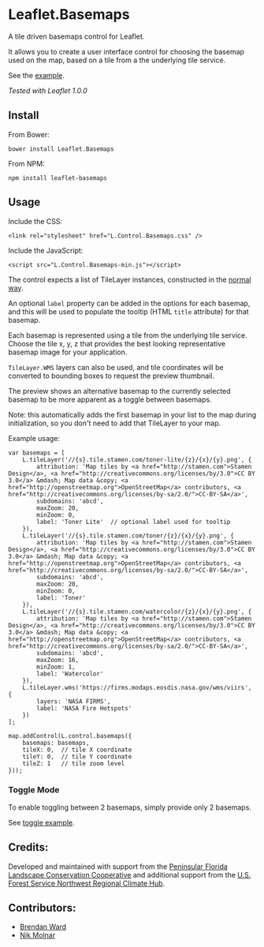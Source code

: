 # Leaflet.Basemaps

A tile driven basemaps control for Leaflet.

It allows you to create a user interface control for choosing the basemap used on the map, based on a tile from a the
underlying tile service.

See the [example](//consbio.github.io/Leaflet.Basemaps).

*Tested with Leaflet 1.0.0*


## Install

From Bower:

```
bower install Leaflet.Basemaps
```


From NPM:

```
npm install leaflet-basemaps
```


## Usage

Include the CSS:

```
<link rel="stylesheet" href="L.Control.Basemaps.css" />
```


Include the JavaScript:

```
<script src="L.Control.Basemaps-min.js"></script>
```


The control expects a list of TileLayer instances, constructed in the [normal way](http://leafletjs.com/reference.html#tilelayer).

An optional `label` property can be added in the options for each basemap, and this will be used to populate the tooltip
(HTML `title` attribute) for that basemap.

Each basemap is represented using a tile from the underlying tile service.  Choose the tile x, y, z that provides the
best looking representative basemap image for your application.

`TileLayer.WMS` layers can also be used, and tile coordinates will be converted to bounding boxes to request the preview thumbnail.

The preview shows an alternative basemap to the currently selected basemap to be more apparent as a toggle between basemaps.

Note: this automatically adds the first basemap in your list to the map during initialization, so you don't need to add that
TileLayer to your map.


Example usage:

```
var basemaps = [
    L.tileLayer('//{s}.tile.stamen.com/toner-lite/{z}/{x}/{y}.png', {
        attribution: 'Map tiles by <a href="http://stamen.com">Stamen Design</a>, <a href="http://creativecommons.org/licenses/by/3.0">CC BY 3.0</a> &mdash; Map data &copy; <a href="http://openstreetmap.org">OpenStreetMap</a> contributors, <a href="http://creativecommons.org/licenses/by-sa/2.0/">CC-BY-SA</a>',
        subdomains: 'abcd',
        maxZoom: 20,
        minZoom: 0,
        label: 'Toner Lite'  // optional label used for tooltip
    }),
    L.tileLayer('//{s}.tile.stamen.com/toner/{z}/{x}/{y}.png', {
        attribution: 'Map tiles by <a href="http://stamen.com">Stamen Design</a>, <a href="http://creativecommons.org/licenses/by/3.0">CC BY 3.0</a> &mdash; Map data &copy; <a href="http://openstreetmap.org">OpenStreetMap</a> contributors, <a href="http://creativecommons.org/licenses/by-sa/2.0/">CC-BY-SA</a>',
        subdomains: 'abcd',
        maxZoom: 20,
        minZoom: 0,
        label: 'Toner'
    }),
    L.tileLayer('//{s}.tile.stamen.com/watercolor/{z}/{x}/{y}.png', {
        attribution: 'Map tiles by <a href="http://stamen.com">Stamen Design</a>, <a href="http://creativecommons.org/licenses/by/3.0">CC BY 3.0</a> &mdash; Map data &copy; <a href="http://openstreetmap.org">OpenStreetMap</a> contributors, <a href="http://creativecommons.org/licenses/by-sa/2.0/">CC-BY-SA</a>',
        subdomains: 'abcd',
        maxZoom: 16,
        minZoom: 1,
        label: 'Watercolor'
    }),
    L.tileLayer.wms('https://firms.modaps.eosdis.nasa.gov/wms/viirs', {
        layers: 'NASA FIRMS',
        label: 'NASA Fire Hotspots'
    })
];

map.addControl(L.control.basemaps({
    basemaps: basemaps,
    tileX: 0,  // tile X coordinate
    tileY: 0,  // tile Y coordinate
    tileZ: 1   // tile zoom level
}));
```



### Toggle Mode
To enable toggling between 2 basemaps, simply provide only 2 basemaps.

See [toggle example](//consbio.github.io/Leaflet.Basemaps/examples/toggle.html).



## Credits:
Developed and maintained with support from the [Peninsular Florida Landscape Conservation Cooperative](http://peninsularfloridalcc.org) and additional support from the [U.S. Forest Service Northwest Regional Climate Hub](http://www.fs.fed.us/climatechange/nrch/).


## Contributors:
* [Brendan Ward](https://github.com/brendan-ward)
* [Nik Molnar](https://github.com/nikmolnar)
